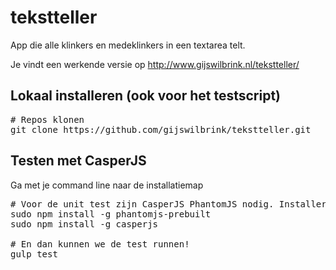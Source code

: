 # tekstteller
App die alle klinkers en medeklinkers in een textarea telt.

Je vindt een werkende versie op http://www.gijswilbrink.nl/tekstteller/

## Lokaal installeren (ook voor het testscript)
<pre>
# Repos klonen
git clone https://github.com/gijswilbrink/tekstteller.git
</pre>

## Testen met CasperJS
Ga met je command line naar de installatiemap
<pre>
# Voor de unit test zijn CasperJS PhantomJS nodig. Installeren met:
sudo npm install -g phantomjs-prebuilt
sudo npm install -g casperjs

# En dan kunnen we de test runnen!
gulp test
</pre>
